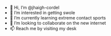 - 👋 Hi, I’m @jhaigh-cordel
- 👀 I’m interested in getting swole
- 🌱 I’m currently learning extreme contact sports
- 💞️ I’m looking to collaborate on the new internet
- 📫 Reach me by visiting my desk

<!---
jhaigh-cordel/jhaigh-cordel is a ✨ special ✨ repository because its `README.md` (this file) appears on your GitHub profile.
You can click the Preview link to take a look at your changes.
--->
